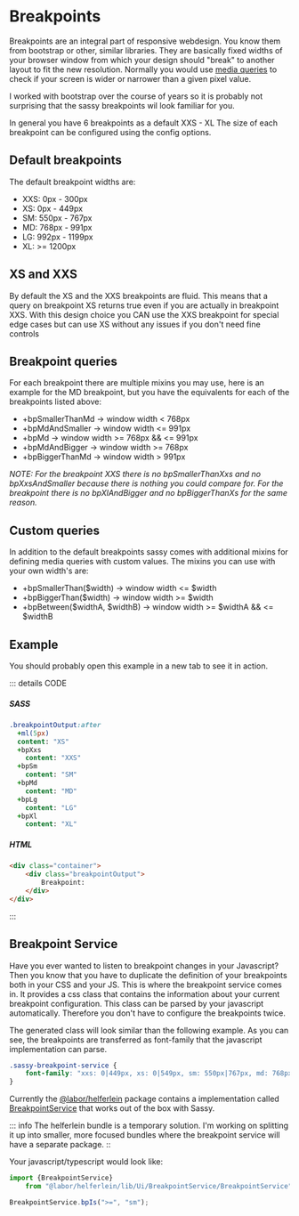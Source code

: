 # Breakpoints
Breakpoints are an integral part of responsive webdesign. You know them from bootstrap or other, similar libraries. 
They are basically fixed widths of your browser window from which your design should "break" to another layout to fit the new resolution. 
Normally you would use [media queries](https://www.w3schools.com/css/css_rwd_mediaqueries.asp) to check if your screen is wider or narrower than a given pixel value.

I worked with bootstrap over the course of years so it is probably not surprising that the sassy breakpoints wil look familiar for you. 

In general you have 6 breakpoints as a default XXS - XL
The size of each breakpoint can be configured using the config options.

## Default breakpoints
The default breakpoint widths are:
- XXS: 0px   - 300px
- XS:  0px   - 449px
- SM:  550px - 767px
- MD:  768px - 991px
- LG:  992px - 1199px
- XL:  >= 1200px

## XS and XXS
By default the XS and the XXS breakpoints are fluid. This means that a query on breakpoint XS
returns true even if you are actually in breakpoint XXS. With this design choice you CAN use the XXS breakpoint
for special edge cases but can use XS without any issues if you don't need fine controls

## Breakpoint queries
For each breakpoint there are multiple mixins you may use, here is an example for the MD breakpoint,
but you have the equivalents for each of the breakpoints listed above:

- +bpSmallerThanMd -> window width < 768px
- +bpMdAndSmaller -> window width <= 991px
- +bpMd -> window width >= 768px && <= 991px
- +bpMdAndBigger -> window width >= 768px
- +bpBiggerThanMd -> window width > 991px

*NOTE: For the breakpoint XXS there is no bpSmallerThanXxs and no bpXxsAndSmaller because there is
nothing you could compare for. For the breakpoint there is no bpXlAndBigger and no bpBiggerThanXs for the same reason.*

## Custom queries
In addition to the default breakpoints sassy comes with additional mixins for defining media queries with custom values.
The mixins you can use with your own width's are:

- +bpSmallerThan($width) -> window width <= $width
- +bpBiggerThan($width) -> window width >= $width
- +bpBetween($widthA, $widthB) -> window width >= $widthA && <= $widthB

## Example
You should probably open this example in a new tab to see it in action.

<Preview href="/examples/breakpoints" />

::: details CODE
##### SASS
```sass
.breakpointOutput:after
  +ml(5px)
  content: "XS"
  +bpXxs
    content: "XXS"
  +bpSm
    content: "SM"
  +bpMd
    content: "MD"
  +bpLg
    content: "LG"
  +bpXl
    content: "XL"
```

##### HTML
```html
<div class="container">
    <div class="breakpointOutput">
        Breakpoint: 
    </div>
</div>
```
:::

## Breakpoint Service
Have you ever wanted to listen to breakpoint changes in your Javascript? Then you know that you have
to duplicate the definition of your breakpoints both in your CSS and your JS. This is where 
the breakpoint service comes in. It provides a css class that contains the information about your
current breakpoint configuration. This class can be parsed by your javascript automatically. 
Therefore you don't have to configure the breakpoints twice.

The generated class will look similar than the following example. As you can see,
the breakpoints are transferred as font-family that the javascript implementation can parse.
```css
.sassy-breakpoint-service {
    font-family: "xxs: 0|449px, xs: 0|549px, sm: 550px|767px, md: 768px|991px, lg: 992px|1199px, xl: 1200px|999999px";
}
```

Currently the [@labor/helferlein](https://www.npmjs.com/package/@labor-digital/helferlein) package contains a implementation called [BreakpointService](http://helferlein.labor.tools/classes/_ui_breakpointservice_breakpointservice_.breakpointservice.html) that works out of the box with Sassy.

::: info 
The helferlein bundle is a temporary solution. I'm working on splitting it up into smaller, more focused bundles where the breakpoint service will have a separate package.
:: 

Your javascript/typescript would look like:
```typescript
import {BreakpointService} 
    from "@labor/helferlein/lib/Ui/BreakpointService/BreakpointService";

BreakpointService.bpIs(">=", "sm");
```